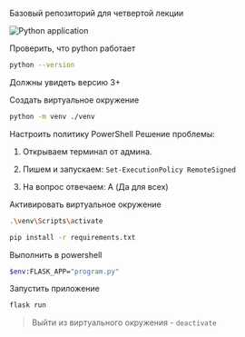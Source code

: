 Базовый репозиторий для четвертой лекции

![Python application](https://github.com/GitLessons2020/lesson4/workflows/Python%20application/badge.svg?branch=main)

Проверить, что python работает

```bash
python --version
```
Должны увидеть версию 3+

Создать виртуальное окружение
```bash
python -m venv ./venv
```

Настроить политику PowerShell 
Решение проблемы:

1. Открываем терминал от админа.

2. Пишем и запускаем: `Set-ExecutionPolicy RemoteSigned`

3. На вопрос отвечаем: A (Да для всех)

Активировать виртуальное окружение
```bash
.\venv\Scripts\activate
```

```bash
pip install -r requirements.txt
```

Выполнить в powershell 
```bash
$env:FLASK_APP="program.py"
```

Запустить приложение

```bash
flask run
```

  
> Выйти из виртуального окружения - `deactivate`